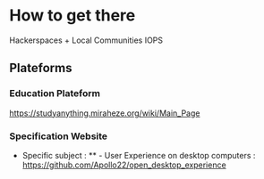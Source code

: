 
# How to get there

Hackerspaces + Local Communities
IOPS

## Plateforms

### Education Plateform

https://studyanything.miraheze.org/wiki/Main_Page

### Specification Website

- Specific subject : 
** - User Experience on desktop computers : https://github.com/Apollo22/open_desktop_experience
